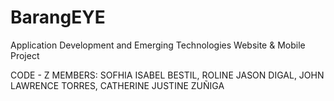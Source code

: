 # BarangEYE
Application Development and Emerging Technologies 
Website &amp; Mobile Project

CODE - Z
  MEMBERS:
    SOFHIA ISABEL BESTIL, 
    ROLINE JASON DIGAL, 
    JOHN LAWRENCE TORRES, 
    CATHERINE JUSTINE ZUÑIGA

